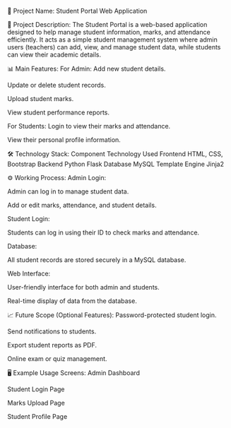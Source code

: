 📄 Project Name:
Student Portal Web Application

📌 Project Description:
The Student Portal is a web-based application designed to help manage student information, marks, and attendance efficiently. It acts as a simple student management system where admin users (teachers) can add, view, and manage student data, while students can view their academic details.

📊 Main Features:
For Admin:
Add new student details.

Update or delete student records.

Upload student marks.

View student performance reports.

For Students:
Login to view their marks and attendance.

View their personal profile information.

🛠️ Technology Stack:
Component	Technology Used
Frontend	HTML, CSS, Bootstrap
Backend	Python Flask
Database	MySQL
Template Engine	Jinja2

⚙️ Working Process:
Admin Login:

Admin can log in to manage student data.

Add or edit marks, attendance, and student details.

Student Login:

Students can log in using their ID to check marks and attendance.

Database:

All student records are stored securely in a MySQL database.

Web Interface:

User-friendly interface for both admin and students.

Real-time display of data from the database.

📈 Future Scope (Optional Features):
Password-protected student login.

Send notifications to students.

Export student reports as PDF.

Online exam or quiz management.

🖥️ Example Usage Screens:
Admin Dashboard

Student Login Page

Marks Upload Page

Student Profile Page

